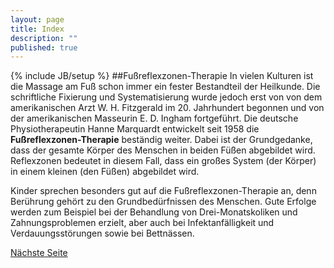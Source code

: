 ```yaml
---
layout: page
title: Index
description: ""
published: true
---
```


{% include JB/setup %}
##Fußreflexzonen-Therapie
In vielen Kulturen ist die Massage am Fuß schon immer ein fester Bestandteil der Heilkunde. Die schriftliche Fixierung und Systematisierung wurde jedoch erst von von dem amerikanischen Arzt W. H. Fitzgerald im 20. Jahrhundert begonnen und von der amerikanischen Masseurin E. D. Ingham fortgeführt. Die deutsche Physiotherapeutin Hanne Marquardt entwickelt seit 1958 die ****Fußreflexzonen-Therapie**** beständig weiter. Dabei ist der Grundgedanke, dass der gesamte Körper des Menschen in beiden Füßen abgebildet wird. Reflexzonen bedeutet in diesem Fall, dass ein großes System (der Körper) in einem kleinen (den Füßen) abgebildet wird.

Kinder sprechen besonders gut auf die Fußreflexzonen-Therapie an, denn Berührung gehört zu den Grundbedürfnissen des Menschen. Gute Erfolge werden zum Beispiel bei der Behandlung von Drei-Monatskoliken und Zahnungsproblemen erzielt, aber auch bei Infektanfälligkeit und Verdauungsstörungen sowie bei Bettnässen.

[Nächste Seite](/therapieverfahren/ohrakupunktur/)